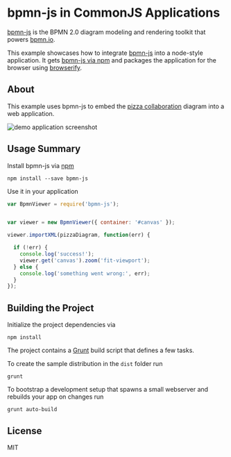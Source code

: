 # bpmn-js in CommonJS Applications

[bpmn-js](https://github.com/bpmn-io/bpmn-js) is the BPMN 2.0 diagram modeling and rendering toolkit that powers [bpmn.io](http://bpmn.io).

This example showcases how to integrate [bpmn-js](https://github.com/bpmn-io/bpmn-js) into a node-style application.
It gets [bpmn-js via npm](https://www.npmjs.org/package/bpmn-js) and packages the application for the browser using [browserify](http://browserify.org).


## About

This example uses bpmn-js to embed the [pizza collaboration](http://demo.bpmn.io/s/pizza-collaboration) diagram into a web application.

![demo application screenshot](https://raw.githubusercontent.com/bpmn-io/bpmn-js-examples/master/simple-commonjs/docs/screenshot.png "Screenshot of the example application")


## Usage Summary

Install bpmn-js via [npm](http://npmjs.org)

```
npm install --save bpmn-js
```

Use it in your application

```javascript
var BpmnViewer = require('bpmn-js');


var viewer = new BpmnViewer({ container: '#canvas' });

viewer.importXML(pizzaDiagram, function(err) {

  if (!err) {
    console.log('success!');
    viewer.get('canvas').zoom('fit-viewport');
  } else {
    console.log('something went wrong:', err);
  }
});
```


## Building the Project

Initialize the project dependencies via

```
npm install
```

The project contains a  [Grunt](http://gruntjs.com/) build script that defines a few tasks.

To create the sample distribution in the `dist` folder run

```
grunt
```

To bootstrap a development setup that spawns a small webserver and rebuilds your app on changes run

```
grunt auto-build
```


## License

MIT